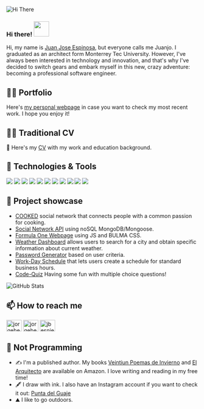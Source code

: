 
![Hi There](https://user-images.githubusercontent.com/105081149/185957732-6d15edc8-d0b4-46f1-b884-1a957ff61a94.png)



### Hi there! <img src="https://raw.githubusercontent.com/MartinHeinz/MartinHeinz/master/wave.gif" width = "40">

Hi, my name is [Juan Jose Espinosa](https://www.linkedin.com/in/jcuetos97/), but everyone calls me Juanjo. I graduated as an architect form Monterrey Tec University. However, I've always been interested in technology and innovation, and that's why I've decided to switch gears and embark myself in this new, crazy adventure: becoming a professional software engineer.

## ✍🏻 Portfolio

Here's [my personal webpage](https://jcuetos97.github.io/Web-Developer-Portfolio/) in case you want to check my most recent work. I hope you enjoy it!

## 👨‍💻 Traditional CV

📝 Here's my [CV](https://docs.google.com/document/d/1RgFanUrxxyqgm3JPVn6c_9xm31YDhXQTAjJxoD5ml7U/edit) with my work and education background.
  
## 🤖 Technologies & Tools

![](https://img.shields.io/badge/Editor-VS-informational?style=flat&logo=visualstudio&logoColor=white&color=11A1FF)
![](https://img.shields.io/badge/Code-Javascript-informational?style=flat&logo=javascript&logoColor=white&color=11A1FF)
![](https://img.shields.io/badge/Code-Java-informational?style=flat&logo=Java&logoColor=white&color=11A1FF)
![](https://img.shields.io/badge/Code-GitHub-informational?style=flat&logo=github&logoColor=white&color=11A1FF)
![](https://img.shields.io/badge/Code-Git-informational?style=flat&logo=git&logoColor=white&color=11A1FF)
![](https://img.shields.io/badge/Tools-NodeJS-informational?style=flat&logo=nodejs&logoColor=white&color=11A1FF)
![](https://img.shields.io/badge/Tools-ExpressJS-informational?style=flat&logo=expressjs&logoColor=white&color=11A1FF)
![](https://img.shields.io/badge/Tools-MongoDB-informational?style=flat&logo=mongodb&logoColor=white&color=11A1FF)
![](https://img.shields.io/badge/Tools-SQL-informational?style=flat&logo=postgresql&logoColor=white&color=11A1FF)
![](https://img.shields.io/badge/Tools-PWA-informational?style=flat&logo=pwa&logoColor=white&color=11A1FF)
![](https://img.shields.io/badge/Tools-React.js-informational?style=flat&logo=react.js&logoColor=white&color=11A1FF)

## 💼 Project showcase
- [COOKED](https://cooked.herokuapp.com/welcome) social network that connects people with a common passion for cooking.
- [Social Network API](https://github.com/jcuetos97/Social-Network-API) using noSQL MongoDB/Mongoose.
- [Formula One Webpage](https://davidtc8.github.io/Formula1-Webpage/) using JS and BULMA CSS.
- [Weather Dashboard](https://jcuetos97.github.io/Weather-Dashboard/) allows users to search for a city and obtain specific information about current weather.
- [Password Generator](https://jcuetos97.github.io/Password-Generator/) based on user criteria.
- [Work-Day Schedule](https://jcuetos97.github.io/Work-Day-Scheduler/) that lets users create a schedule for standard business hours.
- [Code-Quiz](https://jcuetos97.github.io/Code-Quiz/) Having some fun with multiple choice questions!

![GitHub Stats](https://github-readme-stats.vercel.app/api?username=jcuetos97&theme=radical)

## 📫 How to reach me
<a href="https://www.linkedin.com/in/jcuetos97/" target="blank"><img align="center" src="https://raw.githubusercontent.com/rahuldkjain/github-profile-readme-generator/master/src/images/icons/Social/linked-in-alt.svg" alt="jorgebesnierb" height="30" width="40" /></a>
<a href="https://www.facebook.com/jcuetos97" target="blank"><img align="center" src="https://raw.githubusercontent.com/rahuldkjain/github-profile-readme-generator/master/src/images/icons/Social/facebook.svg" alt="jorgebesnierb" height="30" width="40" /></a>
<a href="https://instagram.com/juanjoespinosa97" target="blank"><img align="center" src="https://raw.githubusercontent.com/rahuldkjain/github-profile-readme-generator/master/src/images/icons/Social/instagram.svg" alt="jbesnier" height="30" width="40" /></a>
</p>

## :walking: Not Programming 
- :writing_hand: I'm a published author. My books [Veintiun Poemas de Invierno](https://www.amazon.com.mx/Veinti%C3%BAn-poemas-invierno-Espinosa-Cuetos/dp/B0991LHXP2/ref=sr_1_1?keywords=veintiun+poemas+de+invierno&qid=1660398221&sprefix=veintiun+%2Caps%2C151&sr=8-1) and [El Arquitecto](https://www.amazon.com/-/es/Juan-Jos%C3%A9-Espinosa-Cuetos-ebook/dp/B0BD174SM8/ref=sr_1_1?keywords=el+arquitecto+juan+jose+espinosa&qid=1665677923&s=digital-text&sprefix=%2Cdigital-text%2C104&sr=1-1) are available on Amazon.  I love writing and reading in my free time!  
- :fountain_pen: I draw with ink. I also have an Instagram account if you want to check it out: [Punta del Guaje](https://www.instagram.com/punta_del_guaje/)
- :mountain: I like to go outdoors.
